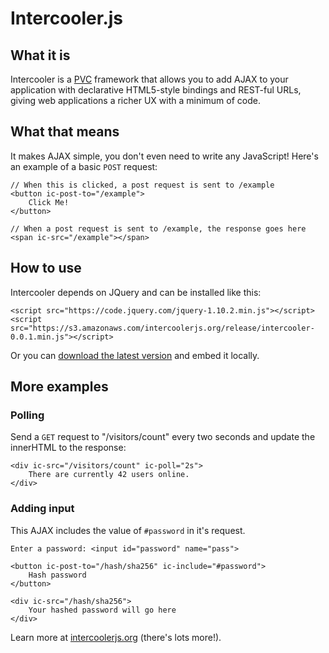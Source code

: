 # Intercooler.js

## What it is

Intercooler is a [PVC](http://intercoolerjs.org/why.html) framework that allows
you to add AJAX to your application with declarative HTML5-style bindings and
REST-ful URLs, giving web applications a richer UX with a minimum of code.

## What that means

It makes AJAX simple, you don't even need to write any JavaScript! Here's an
example of a basic `POST` request:

    // When this is clicked, a post request is sent to /example
    <button ic-post-to="/example">
        Click Me!
    </button>

    // When a post request is sent to /example, the response goes here
    <span ic-src="/example"></span>

## How to use

Intercooler depends on JQuery and can be installed like this:

    <script src="https://code.jquery.com/jquery-1.10.2.min.js"></script>
    <script src="https://s3.amazonaws.com/intercoolerjs.org/release/intercooler-0.0.1.min.js"></script>

Or you can [download the latest
version](http://intercoolerjs.org/download.html) and embed it locally.

## More examples

### Polling

Send a `GET` request to "/visitors/count" every two seconds and update the
innerHTML to the response:

    <div ic-src="/visitors/count" ic-poll="2s">
        There are currently 42 users online.
    </div>

### Adding input

This AJAX includes the value of `#password` in it's request.

    Enter a password: <input id="password" name="pass">

    <button ic-post-to="/hash/sha256" ic-include="#password">
        Hash password
    </button>

    <div ic-src="/hash/sha256">
        Your hashed password will go here
    </div>


Learn more at [intercoolerjs.org](http://intercoolerjs.org) (there's lots
more!).
